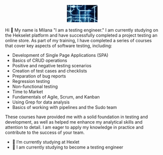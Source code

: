 <div id="header" align="center">
  <img src="https://github.com/mil-stack/mil-stack/blob/main/giphy.gif.gif?raw=true" width="100"/>
</div>


Hi 👋 My name is Milana
"I am a testing engineer."
I am currently studying on the Hekselet platform and have successfully completed a project testing an online store. 
As part of my training, I have completed a series of courses that cover key aspects of software testing, including:

- Development of Single Page Applications (SPA)
- Basics of CRUD operations
- Positive and negative testing scenarios
- Creation of test cases and checklists
- Preparation of bug reports
- Regression testing
- Non-functional testing
- Time to Market
- Fundamentals of Agile, Scrum, and Kanban
- Using Grep for data analysis
- Basics of working with pipelines and the Sudo team

These courses have provided me with a solid foundation in testing and development, as well as helped me enhance my analytical skills and attention to detail. 
I am eager to apply my knowledge in practice and contribute to the success of your team.

- 🔭 I’m currently studying at Hexlet
- 🌱 I am currently studying to become a testing engineer
